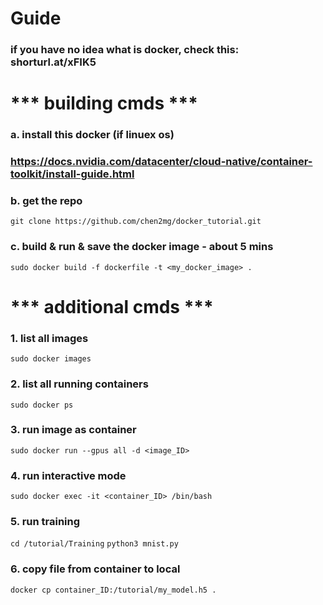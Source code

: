 # Guide

### if you have no idea what is docker, check this: shorturl.at/xFIK5


# *** building cmds ***

### a. install this docker (if linuex os)
### https://docs.nvidia.com/datacenter/cloud-native/container-toolkit/install-guide.html

### b. get the repo
`git clone https://github.com/chen2mg/docker_tutorial.git`

### c. build & run & save the docker image - about 5 mins
`sudo docker build -f dockerfile -t <my_docker_image> .`

# *** additional cmds ***

### 1. list all images
`sudo docker images`

### 2. list all running containers
`sudo docker ps`

### 3. run image as container
`sudo docker run --gpus all -d <image_ID>`

### 4. run interactive mode
`sudo docker exec -it <container_ID> /bin/bash`

### 5. run training
`cd /tutorial/Training`
`python3 mnist.py`

### 6. copy file from container to local
`docker cp container_ID:/tutorial/my_model.h5 .`
